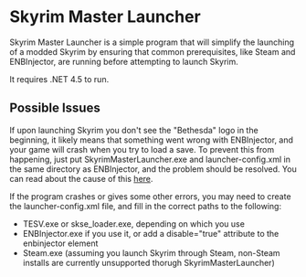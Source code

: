 Skyrim Master Launcher
======================

Skyrim Master Launcher is a simple program that will simplify the launching of a modded Skyrim by ensuring that common prerequisites, like Steam and ENBInjector, are running before attempting to launch Skyrim.

It requires .NET 4.5 to run.

Possible Issues
---------------

If upon launching Skyrim you don't see the "Bethesda" logo in the
beginning, it likely means that something went wrong with
ENBInjector, and your game will crash when you try to load a save.
To prevent this from happening, just put SkyrimMasterLauncher.exe
and launcher-config.xml in the same directory as ENBInjector, and
the problem should be resolved.  You can read about the cause of
this [here](https://github.com/bsinky/SkyrimMasterLauncher/wiki/ENBInjector-Issues).

If the program crashes or gives some other errors, you may need to create the launcher-config.xml file, and fill in the correct paths to the following:
- TESV.exe or skse_loader.exe, depending on which you use
- ENBInjector.exe if you use it, or add a disable="true" attribute to the enbinjector element
- Steam.exe (assuming you launch Skyrim through Steam, non-Steam installs are currently unsupported thorugh SkyrimMasterLauncher)
